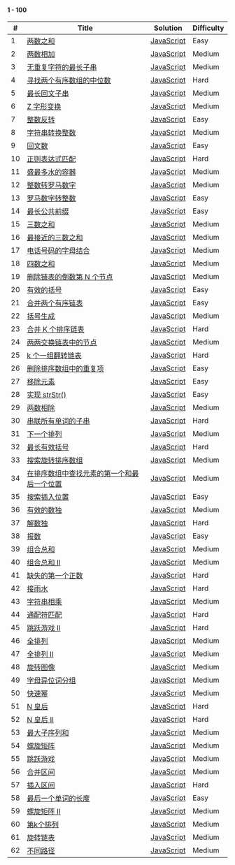#### 1 - 100

| \#  | Title                                                                                                                                   | Solution                                                      | Difficulty |
| --- | --------------------------------------------------------------------------------------------------------------------------------------- | ------------------------------------------------------------- | ---------- |
| 1   | [两数之和](https://leetcode-cn.com/problems/two-sum/)                                                                                   | [JavaScript](../javaScript/100/1-twoSum.js)                   | Easy       |
| 2   | [两数相加](https://leetcode-cn.com/problems/add-two-numbers/)                                                                           | [JavaScript](../javaScript/100/2-addTwo.js)                   | Medium     |
| 3   | [无重复字符的最长子串](https://leetcode-cn.com/problems/longest-substring-without-repeating-characters/)                                | [JavaScript](../javaScript/100/3-subString.js)                | Medium     |
| 4   | [寻找两个有序数组的中位数](https://leetcode-cn.com/problems/median-of-two-sorted-arrays/)                                               | [JavaScript](../javaScript/100/4-findMedian.js)               | Hard       |
| 5   | [最长回文子串](https://leetcode-cn.com/problems/longest-palindromic-substring/)                                                         | [JavaScript](../javaScript/100/5-longestPalindrome.js)        | Medium     |
| 6   | [Z 字形变换](https://leetcode-cn.com/problems/zigzag-conversion/)                                                                       | [JavaScript](../javaScript/100/6-zConvert.js)                 | Medium     |
| 7   | [整数反转](https://leetcode-cn.com/problems/reverse-integer/)                                                                           | [JavaScript](../javaScript/100/7-intReverse.js)               | Easy       |
| 8   | [字符串转换整数](https://leetcode-cn.com/problems/string-to-integer-atoi/)                                                              | [JavaScript](../javaScript/100/8-myAtoI.js)                   | Medium     |
| 9   | [回文数](https://leetcode-cn.com/problems/palindrome-number/)                                                                           | [JavaScript](../javaScript/100/9-isPalindrome.js)             | Easy       |
| 10  | [正则表达式匹配](https://leetcode-cn.com/problems/regular-expression-matching/)                                                         | [JavaScript](../javaScript/100/10-isMatch.js)                 | Hard       |
| 11  | [盛最多水的容器](https://leetcode-cn.com/problems/container-with-most-water/)                                                           | [JavaScript](../javaScript/100/11-maxArea.js)                 | Medium     |
| 12  | [整数转罗马数字](https://leetcode-cn.com/problems/integer-to-roman/)                                                                    | [JavaScript](../javaScript/100/12-intToRoman.js)              | Medium     |
| 13  | [罗马数字转整数](https://leetcode-cn.com/problems/roman-to-integer/)                                                                    | [JavaScript](../javaScript/100/13-romanToInt.js)              | Easy       |
| 14  | [最长公共前缀](https://leetcode-cn.com/problems/longest-common-prefix/)                                                                 | [JavaScript](../javaScript/100/14-longestPrefix.js)           | Easy       |
| 15  | [三数之和](https://leetcode-cn.com/problems/3sum/)                                                                                      | [JavaScript](../javaScript/100/15-threeSum.js)                | Medium     |
| 16  | [最接近的三数之和](https://leetcode-cn.com/problems/3sum-closest/)                                                                      | [JavaScript](../javaScript/100/16-threeSumCloset.js)          | Medium     |
| 17  | [电话号码的字母结合](https://leetcode-cn.com/problems/letter-combinations-of-a-phone-number/)                                           | [JavaScript](../javaScript/100/17-phoneNumber.js)             | Medium     |
| 18  | [四数之和](https://leetcode-cn.com/problems/4sum/)                                                                                      | [JavaScript](../javaScript/100/18-fourSum.js)                 | Medium     |
| 19  | [删除链表的倒数第 N 个节点](https://leetcode-cn.com/problems/remove-nth-node-from-end-of-list/)                                         | [JavaScript](../javaScript/100/19-removeNode.js)              | Medium     |
| 20  | [有效的括号](https://leetcode-cn.com/problems/valid-parentheses/)                                                                       | [JavaScript](../javaScript/100/20-isValid.js)                 | Easy       |
| 21  | [合并两个有序链表](https://leetcode-cn.com/problems/merge-two-sorted-lists/)                                                            | [JavaScript](../javaScript/100/21-mergeList.js)               | Easy       |
| 22  | [括号生成](https://leetcode-cn.com/problems/generate-parentheses/)                                                                      | [JavaScript](../javaScript/100/22-parenthesis.js)             | Medium     |
| 23  | [合并 K 个排序链表](https://leetcode-cn.com/problems/merge-k-sorted-lists/)                                                             | [JavaScript](../javaScript/100/23-mergeListK.js)              | Hard       |
| 24  | [两两交换链表中的节点](https://leetcode-cn.com/problems/swap-nodes-in-pairs/)                                                           | [JavaScript](../javaScript/100/24-swapNode.js)                | Medium     |
| 25  | [k 个一组翻转链表](https://leetcode-cn.com/problems/reverse-nodes-in-k-group/)                                                          | [JavaScript](../javaScript/100/25-reverseKGroup.js)           | Hard       |
| 26  | [删除排序数组中的重复项](https://leetcode-cn.com/problems/remove-duplicates-from-sorted-array/)                                         | [JavaScript](../javaScript/100/26-removeDuplicates.js)        | Easy       |
| 27  | [移除元素](https://leetcode-cn.com/problems/remove-element/)                                                                            | [JavaScript](../javaScript/100/27-removeElement.js)           | Easy       |
| 28  | [实现 strStr()](https://leetcode-cn.com/problems/implement-strstr/)                                                                     | [JavaScript](../javaScript/100/28-kmp.js)                     | Easy       |
| 29  | [两数相除](https://leetcode-cn.com/problems/remove-element/)                                                                            | [JavaScript](../javaScript/100/29-divide.js)                  | Medium     |
| 30  | [串联所有单词的子串](https://leetcode-cn.com/problems/remove-element/)                                                                  | [JavaScript](../javaScript/100/30-findSubString.js)           | Hard       |
| 31  | [下一个排列](https://leetcode-cn.com/problems/next-permutation/)                                                                        | [JavaScript](../javaScript/100/31-nextArrange.js)             | Medium     |
| 32  | [最长有效括号](https://leetcode-cn.com/problems/longest-valid-parentheses/)                                                             | [JavaScript](../javaScript/100/32-longestValidParentheses.js) | Hard       |
| 33  | [搜索旋转排序数组](https://leetcode-cn.com/problems/search-in-rotated-sorted-array/)                                                    | [JavaScript](../javaScript/100/33-searchReverse.js)           | Medium     |
| 34  | [在排序数组中查找元素的第一个和最后一个位置](https://leetcode-cn.com/problems/find-first-and-last-position-of-element-in-sorted-array/) | [JavaScript](../javaScript/100/34-findFirstandLast.js)        | Medium     |
| 35  | [搜索插入位置](https://leetcode-cn.com/problems/search-insert-position/)                                                                | [JavaScript](../javaScript/100/35-searchInsert.js)            | Easy       |
| 36  | [有效的数独](https://leetcode-cn.com/problems/valid-sudoku/)                                                                            | [JavaScript](../javaScript/100/36-sudoku1.js)                 | Medium     |
| 37  | [解数独](https://leetcode-cn.com/problems/sudoku-solver/)                                                                               | [JavaScript](../javaScript/100/37-sudoku2.js)                 | Hard       |
| 38  | [报数](https://leetcode-cn.com/problems/count-and-say/)                                                                                 | [JavaScript](../javaScript/100/38-countAndSay.js)             | Easy       |
| 39  | [组合总和](https://leetcode-cn.com/problems/combination-sum/)                                                                           | [JavaScript](../javaScript/100/39-combination.js)             | Medium     |
| 40  | [组合总和 II](https://leetcode-cn.com/problems/combination-sum-ii/)                                                                     | [JavaScript](../javaScript/100/40-combination2.js)            | Medium     |
| 41  | [缺失的第一个正数](https://leetcode-cn.com/problems/first-missing-positive/)                                                            | [JavaScript](../javaScript/100/41-firstMissingPositive.js)    | Hard       |
| 42  | [接雨水](https://leetcode-cn.com/problems/trapping-rain-water/)                                                                         | [JavaScript](../javaScript/100/42-catchTheRain.js)            | Hard       |
| 43  | [字符串相乘](https://leetcode-cn.com/problems/multiply-strings/)                                                                        | [JavaScript](../javaScript/100/43-stringMultiply.js)          | Medium     |
| 44  | [通配符匹配](https://leetcode-cn.com/problems/wildcard-matching/)                                                                       | [JavaScript](../javaScript/100/44-isMatch.js)                 | Hard       |
| 45  | [跳跃游戏 II](https://leetcode-cn.com/problems/jump-game-ii/)                                                                           | [JavaScript](../javaScript/100/45-jumpII.js)                  | Hard       |
| 46  | [全排列](https://leetcode-cn.com/problems/permutations/)                                                                                | [JavaScript](../javaScript/100/46-allArrange.js)              | Medium     |
| 47  | [全排列 II](https://leetcode-cn.com/problems/permutations-ii/)                                                                          | [JavaScript](../javaScript/100/47-allArrangeII.js)            | Medium     |
| 48  | [旋转图像](https://leetcode-cn.com/problems/rotate-image/)                                                                              | [JavaScript](../javaScript/100/48-rotate.js)                  | Medium     |
| 49  | [字母异位词分组](https://leetcode-cn.com/problems/group-anagrams/)                                                                      | [JavaScript](../javaScript/100/49-groupAnagrams.js)           | Medium     |
| 50  | [快速幂](https://leetcode-cn.com/problems/powx-n/)                                                                                      | [JavaScript](../javaScript/100/50-myPow.js)                   | Medium     |
| 51  | [N 皇后](https://leetcode-cn.com/problems/n-queens/)                                                                                    | [JavaScript](../javaScript/100/51-solveNQueens.js)            | Hard       |
| 52  | [N 皇后 II](https://leetcode-cn.com/problems/n-queens-ii/)                                                                              | [JavaScript](../javaScript/100/52-totalNQueens.js)            | Hard       |
| 53  | [最大子序列和](https://leetcode-cn.com/problems/maximum-subarray/)                                                                      | [JavaScript](../javaScript/100/53-maxSubArr.js)               | Medium     |
| 54  | [螺旋矩阵](https://leetcode-cn.com/problems/spiral-matrix/)                                                                             | [JavaScript](../javaScript/100/54-spiralOrder.js)             | Medium     |
| 55  | [跳跃游戏](https://leetcode-cn.com/problems/jump-game/submissions/)                                                                     | [JavaScript](../javaScript/100/55-jumpII.js)                  | Medium     |
| 56  | [合并区间](https://leetcode-cn.com/problems/merge-intervals/submissions/)                                                               | [JavaScript](../javaScript/100/56-merge.js)                   | Medium     |
| 57  | [插入区间](https://leetcode-cn.com/problems/insert-interval/)                                                                           | [JavaScript](../javaScript/100/57-insert.js)                   | Hard       |
| 58  | [最后一个单词的长度](https://leetcode-cn.com/problems/length-of-last-word/)                                                             | [JavaScript](../javaScript/100/58-lengthOfLastWord.js)        | Easy       |
| 59  | [螺旋矩阵 II](https://leetcode-cn.com/problems/spiral-matrix-ii/)                                                                                      | [JavaScript](../javaScript/100/59-generateMatrix.js)                   | Medium     |
| 60  | [第k个排列](https://leetcode-cn.com/problems/permutation-sequence/)                                                                                      | [JavaScript](../javaScript/100/60-getPermutation.js)                   | Medium     |
| 61  | [旋转链表](https://leetcode-cn.com/problems/rotate-list/)                                                                                      | [JavaScript](../javaScript/100/61-rotateList.js)                   | Medium     |
| 62  | [不同路径](https://leetcode-cn.com/problems/unique-paths/)                                                                                      | [JavaScript](../javaScript/100/62-uniquePaths.js)                   | Medium     |
